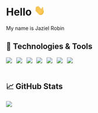 # Hello <img src="https://github.com/Jaziel-Robin/Jaziel-Robin/blob/main/wave.gif" width="30px">
My name is Jaziel Robin
<br/>
## 🔧 Technologies & Tools
![](https://img.shields.io/badge/OS-Windows-informational?style=flat&color=284682)&nbsp;&nbsp;
![](https://img.shields.io/badge/Editor-Visual&nbsp;Studio&nbsp;Code-informational?style=flat&color=284682)&nbsp;&nbsp;
![](https://img.shields.io/badge/Code-JavaScript-informational?style=flat&color=1f6925)&nbsp;&nbsp;
![](https://img.shields.io/badge/Code-Java-informational?style=flat&color=1f6925)&nbsp;&nbsp;
![](https://img.shields.io/badge/Code-C&ndash;Sharp-informational?style=flat&color=1f6925)&nbsp;&nbsp;
![](https://img.shields.io/badge/Tools-MySQL&nbsp;Workbench-informational?style=flat&color=822828)&nbsp;&nbsp;
![](https://img.shields.io/badge/Tools-pgAdmin-informational?style=flat&color=822828)&nbsp;&nbsp;
</br></br>
## 📈 GitHub Stats
<img align="center" src="https://github-readme-stats.vercel.app/api/top-langs/?username=Jaziel-Robin&theme=dark" height='200px'/>
<!-- &nbsp;<img align="center" src="https://github-readme-stats.vercel.app/api/?username=Jaziel-Robin&theme=dark&show_icons=true" height='200px' />-->
